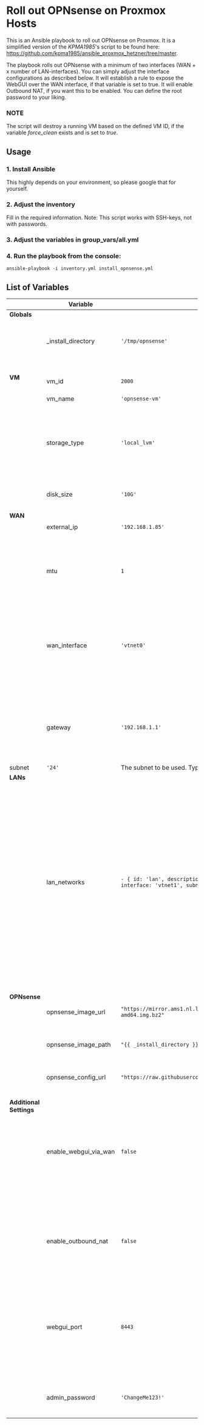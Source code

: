 # Roll out OPNsense on Proxmox Hosts 

This is an Ansible playbook to roll out OPNsense on Proxmox. It is a simplified version of the _KPMA1985_'s script to be found here: https://github.com/kpma1985/ansible_proxmox_hetzner/tree/master.

The playbook rolls out OPNsense with a minimum of two interfaces (WAN + x number of LAN-interfaces). You can simply adjust the interface configurations as described below. It will establish a rule to expose the WebGUI over the WAN interface, if that variable is set to true. It will enable Outbound NAT, if you want this to be enabled. You can define the root password to your liking.

### NOTE
The script will destroy a running VM based on the defined VM ID, if the variable _force_clean_ exists and is set to _true_.

## Usage

### 1. Install Ansible
This highly depends on your environment, so please google that for yourself.

### 2. Adjust the inventory
Fill in the required information. Note: This script works with SSH-keys, not with passwords. 

### 3. Adjust the variables in group_vars/all.yml

### 4. Run the playbook from the console:

```
ansible-playbook -i inventory.yml install_opnsense.yml
```

## List of Variables

<table>
    <thead>
        <tr>
            <th></th>
            <th>Variable</th>
            <th>Sample Value</th>
            <th>Remarks</th>
        </tr>
    </thead>
    <tbody>
        <tr>
            <td style="vertical-align:top"><strong>Globals</strong></td>
            <td>_install_directory</td>
            <td><code>'/tmp/opnsense'</code></td>
            <td>Directory in which the OPNsense image is downloaded to, and where the XML configuration is adjusted within.</td>
        </tr>
        <tr>
            <td rowspan="4" style="vertical-align:top"><strong>VM</strong></td>
            <td>vm_id</td>
            <td><code>2000</code></td>
            <td>ID of the VM to be created.</td>
        </tr>
        <tr>
            <td>vm_name</td>
            <td><code>'opnsense-vm'</code></td>
            <td>ID of the VM to be created.</td>
        </tr>
        <tr>
            <td>storage_type</td>
            <td><code>'local_lvm'</code></td>
            <td>torage type to be used. Depending on your Proxmoxes config. Could also be like <code>'local_zfs'</code> or any other useful value.</td>
        </tr>
        <tr>
            <td>disk_size</td>
            <td><code>'10G'</code></td>
            <td>System Disk size. <code>'10G'</code> should be plenty enough for a small homelab.</td>
        </tr>
        <tr>
            <td rowspan="4" style="vertical-align:top"><strong>WAN</strong></td>
            <td>external_ip</td>
            <td><code>'192.168.1.85'</code></td>
            <td>External IP of the VM. Alternatively, <code>'dhcp'</code> should work as well.</td>
        </tr>
        <tr>
            <td>mtu</td>
            <td><code>1</code></td>
            <td>MTU of the network. Set it <code>1</code> to have it copied from the underlying Network Interface.</td>
        </tr>
        <tr>
            <td>wan_interface</td>
            <td><code>'vtnet0'</code></td>
            <td>Name of the interface to be used for WAN. Typically, it will be <code>'vtnet0'</code>, referring to the first virtual network adapter attached to the VM, but you can align it to your needs.</td>
        </tr>
        <tr>
            <td>gateway</td>
            <td><code>'192.168.1.1'</code></td>
            <td>IP of the gateway to be used. Typically, it will be the router within your environment. Leave it empty (<code>''</code>) to define no gateway.</td>
        </tr>
        <tr>
            <td>subnet</td>
            <td><code>'24'</code></td>
            <td>The subnet to be used. Typically, it will be something like <code>'24'</code>.</td>
        </tr>
        <tr>
            <td style="vertical-align:top"><strong>LANs</strong></td>
            <td>lan_networks</td>
            <td><code>- { id: 'lan', description: 'LAN', ip: '10.0.0.1', mtu: '1500', bridge: 'vmbr1', interface: 'vtnet1', subnet: '24' }</code></td>
            <td>List of LANs to be created. Each LAN is defined by these parameters:<ul><li>id: Id of the LAN in OPNsense</li>
                <li>description: Description of the LAN in OPNsense</li><li>ip: IP within the LAN</li>
                <li>subnet: Subnet to be used</li><li>bridge: Bridge-Device to be used on Proxmox</li><li>interface: Interface to be used for the LAN on OPNsense</li></ul></td>
        </tr>
        <tr>
            <td rowspan="3" style="vertical-align:top"><strong>OPNsense</strong></td>
            <td>opnsense_image_url</td>
            <td><code>"https://mirror.ams1.nl.leaseweb.net/opnsense/releases/23.7/OPNsense-23.7-nano-amd64.img.bz2"</code></td>
            <td>Download-Link for the OPNsense-image to roll out. Use the nano-variant.</td>
        </tr>
        <tr>
            <td>opnsense_image_path</td>
            <td><code>"{{ _install_directory }}/OPNsense.img.bz2"</code></td>
            <td>Where to store the downloaded image.</td>
        </tr>
        <tr>
            <td>opnsense_config_url</td>
            <td><code>"https://raw.githubusercontent.com/opnsense/core/master/src/etc/config.xml.sample"</code></td>
            <td>URL of the sample XML-configuration file to be used as ... sample.</td>
        </tr>
        <tr>
            <td rowspan="4" style="vertical-align:top"><strong>Additional Settings</strong></td>
            <td>enable_webgui_via_wan</td>
            <td><code>false</code></td>
            <td>Indicates whether the WebGUI should be exposed via the WAN interface. Useful values are <code>true</code> or <code>false</code>. Note: Exposing the WebGUI via WAN implies a huge risk when used outside a secure environment!</td>
        </tr>
        <tr>
            <td>enable_outbound_nat</td>
            <td><code>false</code></td>
            <td>Indicates whether Outbound NAT should be enabled. Often required in Homelab-scenarios. Useful values are <code>true</code> or <code>false</code>.</td>
        </tr>
        <tr>
            <td>webgui_port</td>
            <td><code>8443</code></td>
            <td>Port of the WebGUI, regardless of being exposed externally or internally only. Recommendation: Don't leave it on 443, since then every SSL-traffic would need to be mapped to a different port.</td>
        </tr>
        <tr>
            <td>admin_password</td>
            <td><code>'ChangeMe123!'</code></td>
            <td>Password for the root user. Adjust it to your own needs, but adjust it.</td>
        </tr>
    </tbody>
</table>